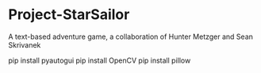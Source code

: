 # Project-StarSailor
A text-based adventure game, a collaboration of Hunter Metzger and Sean Skrivanek



pip install pyautogui
pip install OpenCV
pip install pillow
